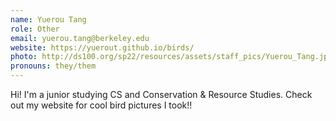 ```yaml
---
name: Yuerou Tang
role: Other
email: yuerou.tang@berkeley.edu
website: https://yuerout.github.io/birds/
photo: http://ds100.org/sp22/resources/assets/staff_pics/Yuerou_Tang.jpg
pronouns: they/them
---
```

Hi! I'm a junior studying CS and Conservation & Resource Studies. Check out my website for cool bird pictures I took!!

